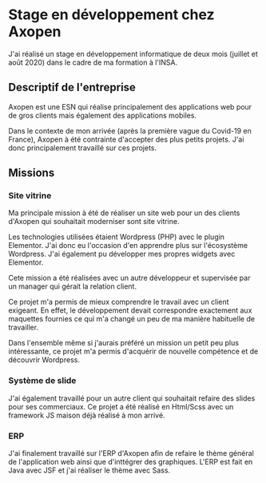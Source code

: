 # Stage en développement chez Axopen

J'ai réalisé un stage en développement informatique de deux mois (juillet et août 2020) dans le cadre de ma formation à l'INSA.

## Descriptif de l'entreprise

Axopen est une ESN qui réalise principalement des applications web pour de gros clients mais également des applications mobiles.

Dans le contexte de mon arrivée (après la première vague du Covid-19 en France), Axopen à été contrainte d'accepter des plus petits projets. J'ai donc principalement travaillé sur ces projets.

## Missions

### Site vitrine

Ma principale mission à été de réaliser un site web pour un des clients d'Axopen qui souhaitait moderniser sont site vitrine.

Les technologies utilisées étaient Wordpress (PHP) avec le plugin Elementor. J'ai donc eu l'occasion d'en apprendre plus sur l'écosystème Wordpress. J'ai également pu développer mes propres widgets avec Elementor.

Cete mission a été réalisées avec un autre développeur et supervisée par un manager qui gérait la relation client.

Ce projet m'a permis de mieux comprendre le travail avec un client exigeant. En effet, le développement devait correspondre exactement aux maquettes fournies ce qui m'a changé un peu de ma manière habituelle de travailler.

Dans l'ensemble même si j'aurais préféré un mission un petit peu plus intéressante, ce projet m'a permis d'acquérir de nouvelle compétence et de découvrir Wordpress.

### Système de slide

J'ai également travaillé pour un autre client qui souhaitait refaire des slides pour ses commerciaux. Ce projet a été réalisé en Html/Scss avec un framework JS maison déjà réalisé à mon arrivé.

### ERP

J'ai finalement travaillé sur l'ERP d'Axopen afin de refaire le thème général de l'application web ainsi que d'inttégrer des graphiques. L'ERP est fait en Java avec JSF et j'ai réaliser le thème avec Sass.

